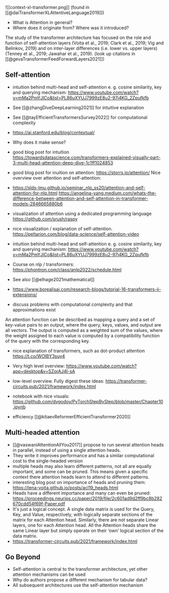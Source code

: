
![[context-xl-transformer.png]]
(found in [[@daiTransformerXLAttentiveLanguage2019]])

- What is Attention in general?
- Where does it originate from? Where was it introduced?


The study of the transformer architecture has focused on the role and function of self-attention layers (Voita et al., 2019; Clark et al., 2019; Vig and Belinkov, 2019) and on inter-layer differences (i.e. lower vs. upper layers) (Tenney et al., 2019; Jawahar et al., 2019). (look up citations in [[@gevaTransformerFeedForwardLayers2021]])


## Self-attention
- intuition behind multi-head and self-attention e. g. cosine similarity, key and querying mechanism: https://www.youtube.com/watch?v=mMa2PmYJlCo&list=PL86uXYUJ7999zE8u2-97i4KG_2Zpufkfb

- See [[@zhangDiveDeepLearning2021]] for intuitive explanation
- See [[@tayEfficientTransformersSurvey2022]] for computational complexity
- https://ai.stanford.edu/blog/contextual/
- Why does it make sense? 
- good blog post for intuition https://towardsdatascience.com/transformers-explained-visually-part-3-multi-head-attention-deep-dive-1c1ff1024853
- good blog post for inuition on attention: https://storrs.io/attention/
Nice overview over attention and self-attention:
- https://slds-lmu.github.io/seminar_nlp_ss20/attention-and-self-attention-for-nlp.html
https://angelina-yang.medium.com/whats-the-difference-between-attention-and-self-attention-in-transformer-models-2846665880b6
- visualization of attention using a dedicated programming language https://github.com/srush/raspy
- nice visualization / explanation of self-attention. https://peltarion.com/blog/data-science/self-attention-video
- intuition behind multi-head and self-attention e. g. cosine similarity, key and querying mechanism: https://www.youtube.com/watch?v=mMa2PmYJlCo&list=PL86uXYUJ7999zE8u2-97i4KG_2Zpufkfb
- Course on nlp / transformers: https://phontron.com/class/anlp2022/schedule.html
- See also [[@elhage2021mathematical]]
- https://www.borealisai.com/research-blogs/tutorial-16-transformers-ii-extensions/
- discuss problems with computational complexity and that approximations exist

An attention function can be described as mapping a query and a set of key-value pairs to an output, where the query, keys, values, and output are all vectors. The output is computed as a weighted sum of the values, where the weight assigned to each value is computed by a compatibility function of the query with the corresponding key.

- nice explanation of transformers, such as dot-product attention https://t.co/WOlBY3suy4

- Very high level overview: https://www.youtube.com/watch?app=desktop&v=SZorAJ4I-sA
- low-level  overview. Fully digest these ideas: https://transformer-circuits.pub/2021/framework/index.html
- notebook with nice visuals: https://github.com/dvgodoy/PyTorchStepByStep/blob/master/Chapter10.ipynb

- efficiency [[@kitaevReformerEfficientTransformer2020]]

## Multi-headed attention
- [[@vaswaniAttentionAllYou2017]] propose to run several attention heads in parallel, instead of using a single attention heads.
- They write it improves performance and has a similar computational cost to the single-headed version
- multiple heads may also learn different patterns, not all are equally important, and some can be pruned. This means given a specific context there attention heads learn to attend to different patterns. 
- interesting blog post on importance of heads and pruning them: https://lena-voita.github.io/posts/acl19_heads.html
- Heads have a different importance and many can even be pruned: https://proceedings.neurips.cc/paper/2019/file/2c601ad9d2ff9bc8b282670cdd54f69f-Paper.pdf
- It's just a logical concept. A single data matrix is used for the Query, Key, and Value, respectively, with logically separate sections of the matrix for each Attention head. Similarly, there are not separate Linear layers, one for each Attention head. All the Attention heads share the same Linear layer but simply operate on their ‘own’ logical section of the data matrix.
- https://transformer-circuits.pub/2021/framework/index.html

## Go Beyond
- Self-attention is central to the transformer architecture, yet other attention mechanisms can be used
- Why do authors propose a different mechanism for tabular data?
- All subsequent architectures use the self-attention mechanism